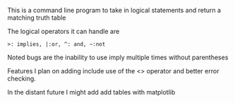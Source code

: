 This is a command line program to take in logical statements and return a matching truth table

The logical operators it can handle are 
```
>: implies, |:or, ^: and, ~:not
```
Noted bugs are the inability to use imply multiple times without parentheses

Features I plan on adding include use of the <> operator and better error checking.

In the distant future I might add add tables with matplotlib

